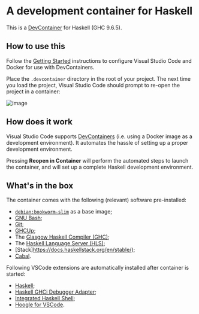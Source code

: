 # A development container for Haskell

This is a [DevContainer](https://containers.dev) for Haskell (GHC 9.6.5).

## How to use this

Follow the [Getting Started](https://code.visualstudio.com/docs/remote/containers#_getting-started) instructions to configure Visual Studio Code and Docker for use with DevContainers.

Place the `.devcontainer` directory in the root of your project. The next time you load the project, Visual Studio Code should prompt to re-open the project in a container:

![image](https://user-images.githubusercontent.com/601206/73298150-7bfac580-4215-11ea-81d3-a8fabab98e30.png)

## How does it work

Visual Studio Code supports [DevContainers](https://code.visualstudio.com/docs/remote/containers) (i.e. using a Docker image as a development environment). It automates the hassle of setting up a proper development environment.

Pressing **Reopen in Container** will perform the automated steps to launch the container, and will set up a complete Haskell development environment.

## What's in the box

The container comes with the following (relevant) software pre-installed:

* [`debian:bookworm-slim`](https://hub.docker.com/_/debian) as a base image;
* [GNU Bash](https://www.gnu.org/software/bash/);
* [Git](http://git-scm.com/docs/git-clean);
* [GHCUp](https://www.haskell.org/ghcup/);
* The [Glasgow Haskell Compiler (GHC)](https://www.haskell.org/ghc/);
* The [Haskell Language Server (HLS)](https://github.com/haskell/haskell-language-server);
* [Stack]https://docs.haskellstack.org/en/stable/);
* [Cabal](https://www.haskell.org/cabal/).

Following VSCode extensions are automatically installed after container is started:

- [Haskell](https://marketplace.visualstudio.com/items?itemName=haskell.haskell);
- [Haskell GHCi Debugger Adapter](https://marketplace.visualstudio.com/items?itemName=phoityne.phoityne-vscode);
- [Integrated Haskell Shell](https://marketplace.visualstudio.com/items?itemName=eriksik2.vscode-ghci);
- [Hoogle for VSCode](https://marketplace.visualstudio.com/items?itemName=jcanero.hoogle-vscode).
